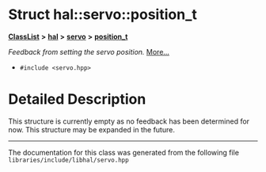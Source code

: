 

# Struct hal::servo::position\_t



[**ClassList**](annotated.md) **>** [**hal**](namespacehal.md) **>** [**servo**](classhal_1_1servo.md) **>** [**position\_t**](structhal_1_1servo_1_1position__t.md)



_Feedback from setting the servo position._ [More...](#detailed-description)

* `#include <servo.hpp>`

































































# Detailed Description


This structure is currently empty as no feedback has been determined for now. This structure may be expanded in the future. 


    

------------------------------
The documentation for this class was generated from the following file `libraries/include/libhal/servo.hpp`

